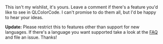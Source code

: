 This isn't my wishlist, it's yours.  Leave a comment if there's a feature you'd like to see in QLColorCode.  I can't promise to do them all, but I'd be happy to hear your ideas.

**Update:**  Please restrict this to features other than support for new languages.  If there's a language you want supported take a look at the [FAQ](http://code.google.com/p/qlcolorcode/wiki/FAQ) and file an issue.  Thanks!